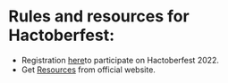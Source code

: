 # Rules and resources for Hactoberfest:

- Registration [here](https://hacktoberfest.com)to participate on Hactoberfest 2022.
- Get [Resources](https://hacktoberfest.com/participation) from official website.
